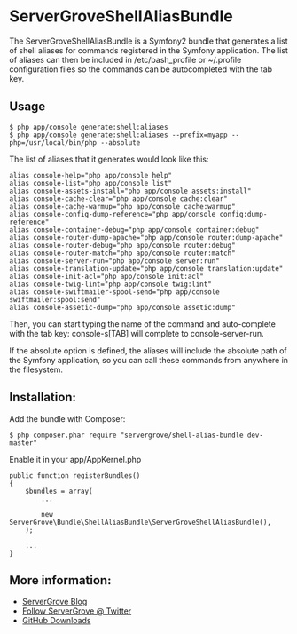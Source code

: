 # ServerGroveShellAliasBundle

The ServerGroveShellAliasBundle is a Symfony2 bundle that generates a list of shell aliases for commands registered in
the Symfony application. The list of aliases can then be included in /etc/bash_profile or ~/.profile configuration files
so the commands can be autocompleted with the tab key.


## Usage

    $ php app/console generate:shell:aliases
    $ php app/console generate:shell:aliases --prefix=myapp --php=/usr/local/bin/php --absolute

The list of aliases that it generates would look like this:

    alias console-help="php app/console help"
    alias console-list="php app/console list"
    alias console-assets-install="php app/console assets:install"
    alias console-cache-clear="php app/console cache:clear"
    alias console-cache-warmup="php app/console cache:warmup"
    alias console-config-dump-reference="php app/console config:dump-reference"
    alias console-container-debug="php app/console container:debug"
    alias console-router-dump-apache="php app/console router:dump-apache"
    alias console-router-debug="php app/console router:debug"
    alias console-router-match="php app/console router:match"
    alias console-server-run="php app/console server:run"
    alias console-translation-update="php app/console translation:update"
    alias console-init-acl="php app/console init:acl"
    alias console-twig-lint="php app/console twig:lint"
    alias console-swiftmailer-spool-send="php app/console swiftmailer:spool:send"
    alias console-assetic-dump="php app/console assetic:dump"

Then, you can start typing the name of the command and auto-complete with the tab key: console-s[TAB] will complete to
console-server-run.

If the absolute option is defined, the aliases will include the absolute path of the Symfony application, so you can
call these commands from anywhere in the filesystem.

## Installation:

Add the bundle with Composer:

    $ php composer.phar require "servergrove/shell-alias-bundle dev-master"

Enable it in your app/AppKernel.php

	public function registerBundles()
	{
		$bundles = array(
			...

			new ServerGrove\Bundle\ShellAliasBundle\ServerGroveShellAliasBundle(),
		);

		...
	}


## More information:

* [ServerGrove Blog](http://blog.servergrove.com/)
* [Follow ServerGrove @ Twitter](http://twitter.com/servergrove)
* [GitHub Downloads](http://github.com/servergrove)